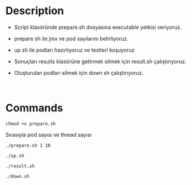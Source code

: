 # Description

* Script klasöründe prepare.sh dosyasına executable yetkisi veriyoruz.

* prepare sh ile jmx ve pod sayılarını belirliyoruz.  

* up sh ile podları hazırlıyoruz ve testleri koşuyoruz

* Sonuçları results klasörüne getirmek silmek için result.sh çalıştırıyoruz.

* Oluşturulan podları silmek için down sh çalıştırıyoruz.

</br>

# Commands

```
chmod +x prepare.sh
```
Sırasıyla pod sayısı ve thread sayısı
```
./prepare.sh 1 10
```

```
./up.sh
```

```
./result.sh
```

```
./down.sh
```

